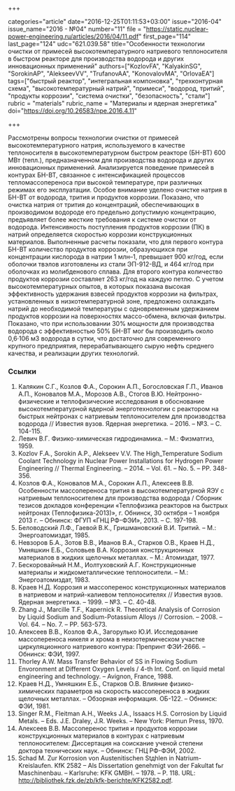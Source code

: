 +++

categories="article"
date="2016-12-25T01:11:53+03:00"
issue="2016-04"
issue_name="2016 - №04"
number="11"
file = "https://static.nuclear-power-engineering.ru/articles/2016/04/11.pdf"
first_page="114"
last_page="124"
udc="621.039.58"
title="Особенности технологии очистки от примесей высокотемпературного натриевого теплоносителя в быстром реакторе для производства водорода и других инновационных применений"
authors=["KozlovFA", "KalyakinSG", "SorokinAP", "AlekseevVV", "TrufanovAA", "KonovalovMA", "OrlovaEA"]
tags=["быстрый реактор", "интегральная компоновка", "трехконтурная схема", "высокотемпературный натрий", "примеси", "водород, тритий", "продукты коррозии", "система очистки", "безопасность", "стали"]
rubric = "materials"
rubric_name = "Материалы и ядерная энергетика"
doi="https://doi.org/10.26583/npe.2016.4.11"

+++

Рассмотрены вопросы технологии очистки от примесей высокотемпературного натрия, используемого в качестве теплоносителя в высокотемпературном быстром реакторе (БН-ВТ) 600 МВт (тепл.), предназначенном для производства водорода и других инновационных применений. Анализируется поведение примесей в контурах БН-ВТ, связанное с интенсификацией процессов тепломассопереноса при высокой температуре, при различных режимах его эксплуатации. Особое внимание уделено очистке натрия в БН-ВТ от водорода, трития и продуктов коррозии. Показано, что очистка натрия от трития до концентраций, обеспечивающих в производимом водороде его предельно допустимую концентрацию, предъявляет более жесткие требования к системе очистки от водорода. Интенсивность поступления продуктов коррозии (ПК) в натрий определяется скоростью коррозии конструкционных материалов. Выполненные расчеты показали, что для первого контура БН-ВТ количество продуктов коррозии, образующихся при концентрации кислорода в натрии 1 млн–1, превышает 900 кг/год, если оболочки твэлов изготовлены из стали ЭП-912-ВД, и 464 кг/год при оболочках из молибденового сплава. Для второго контура количество продуктов коррозии составляет 263 кг/год на каждую петлю. С учетом высокотемпературных опытов, в которых показана высокая эффективность удержания взвесей продуктов коррозии на фильтрах, установленных в низкотемпературной зоне, предложено охлаждать натрий до необходимой температуры с одновременным удержанием продуктов коррозии на поверхностях массо-обмена, включая фильтры. Показано, что при использовании 30% мощности для производства водорода с эффективностью 50% БН-ВТ мог бы производить около 0,6·106 м3 водорода в сутки, что достаточно для современного крупного предприятия, перерабатывающего сырую нефть среднего качества, и реализации других технологий.

### Ссылки

1. Калякин С.Г., Козлов Ф.А., Сорокин А.П., Богословская Г.П., Иванов А.П., Коновалов М.А., Морозов А.В., Стогов В.Ю. Нейтронно-физические и теплофизические исследования в обоснование высокотемпературной ядерной энерготехнологии с реактором на быстрых нейтронах с натриевым теплоносителем для производства водорода // Известия вузов. Ядерная энергетика. – 2016. – №3. – С. 104-115.
2. Левич В.Г. Физико-химическая гидродинамика. – М.: Физматгиз, 1959.
3. Kozlov F.A., Sorokin A.P., Alekseev V.V. The High_Temperature Sodium Coolant Technology in Nuclear Power Installations for Hydrogen Power Engineering // Thermal Engineering. – 2014. – Vol. 61. – No. 5. – PP. 348-356.
4. Козлов Ф.А., Коновалов М.А., Сорокин А.П., Алексеев В.В. Особенности массопереноса трития в высокотемпературной ЯЭУ с натриевым теплоносителем для производства водорода / Сборник тезисов докладов конференции «Теплофизика реакторов на быстрых нейтронах (Теплофизика-2013)», г. Обнинск, 30 октября – 1 ноября 2013 г. – Обнинск: ФГУП «ГНЦ РФ-ФЭИ», 2013. – С. 197-198.
5. Беловодский Л.Ф., Гаевой В.К., Гришмановский В.И. Тритий. – М.: Энергоатомиздат, 1985.
6. Невзоров Б.А., Зотов В.В., Иванов В.А., Старков О.В., Краев Н.Д., Умняшкин Е.Б., Соловьев В.А. Коррозия конструкционных материалов в жидких щелочных металлах. – М.: Атомиздат, 1977.
7. Бескоровайный Н.М., Иолтуховский А.Г. Конструкционные материалы и жидкометаллические теплоносители. – М.: Энергоатомиздат, 1983.
8. Краев Н.Д. Коррозия и массоперенос конструкционных материалов в натриевом и натрий-калиевом теплоносителях // Известия вузов. Ядерная энергетика. – 1999. – №3. – С. 40-48.
9. Zhang J., Marcille T.F., Kapernick R. Theoretical Analysis of Corrosion by Liquid Sodium and Sodium-Potassium Alloys // Corrosion. – 2008. – Vol. 64. – No. 7. – PP. 563-573.
10. Алексеев В.В., Козлов Ф.А., Загорулько Ю.И. Исследование массопереноса никеля и хрома в неизотермическом участке циркуляционного натриевого контура: Препринт ФЭИ-2666. – Обнинск: ФЭИ, 1997.
11. Thorley A.W. Mass Transfer Behavior of SS in Flowing Sodium Envoronment at Different Oxygen Levels / 4-th Int. Conf. on liquid metal engineering and technology. – Avignon, France, 1988.
12. Краев Н.Д., Умняшкин Е.Б., Старков О.В. Влияние физико-химических параметров на скорость массопереноса в жидких щелочных металлах. – Обзорная информация. ОБ-122. – Обнинск: ФЭИ, 1981.
13. Singer R.M., Fleitman A.H., Weeks J.A., Issaacs H.S. Corrosion by Liquid Metals. – Eds. J.E. Draley, J.R. Weeks. – New York: Plemun Press, 1970.
14. Алексеев В.В. Массоперенос трития и продуктов коррозии конструкционных материалов в контурах с натриевым теплоносителем: Диссертация на соискание ученой степени доктора технических наук. – Обнинск: ГНЦ РФ-ФЭИ, 2002.
15. Schad M. Zur Korrosion von Austenitischen Stдhlen in Natrium-Kreislaufen. KfK 2582 – Als Dissertation genehmigt von der Fakultat fьr Maschinenbau. – Karlsruhe: KFK GMBH. – 1978. – Р. 118. URL: http://bibliothek.fzk.de/zb/kfk-berichte/KFK2582.pdf.